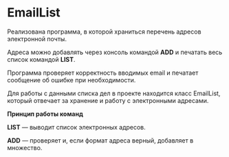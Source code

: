 # EmailList

Реализована программа, в которой храниться перечень адресов электронной почты.  

Адреса можно добавлять через консоль командой **ADD** и печатать весь список командой **LIST**.

Программа проверяет корректность вводимых email и печатает сообщение об ошибке при необходимости.

Для работы с данными списка дел в проекте находится класс EmailList, который отвечает за хранение и работу с электронными адресами. 

**Принцип работы команд**

**LIST** — выводит список электронных адресов.

**ADD** — проверяет и, если формат адреса верный, добавляет в множество.
